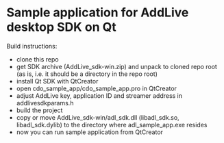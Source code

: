Sample application for AddLive desktop SDK on Qt
==================

Build instructions:

- clone this repo
- get SDK archive (AddLive\_sdk-win.zip) and unpack to cloned repo root (as is, i.e. it should be a directory in the repo root)
- install Qt SDK with QtCreator
- open cdo\_sample\_app/cdo\_sample\_app.pro in QtCreator
- adjust AddLive key, application ID and streamer address in addlivesdkparams.h
- build the project
- copy or move AddLive\_sdk-win/adl\_sdk.dll (libadl\_sdk.so, libadl\_sdk.dylib) to the directory where adl\_sample\_app.exe resides
- now you can run sample application from QtCreator



